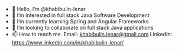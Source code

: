 - 👋 Hello, I’m @khabibulin-lenar
- 👀 I’m interested in full stack Java Software Development
- 🌱 I’m currently learning Spring and Angular Frameworks 
- 💞️ I’m looking to collaborate on full stack Java applications
- 📫 How to reach me. Email: khabibulin.lenar@gmail.com LinkedIn: https://www.linkedin.com/in/khabibulin-lenar/
<!---
khabibulin-lenar/khabibulin-lenar is a ✨ special ✨ repository because its `README.md` (this file) appears on your GitHub profile.
You can click the Preview link to take a look at your changes.
--->
